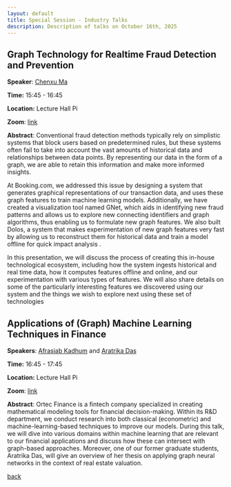 ```yaml
---
layout: default
title: Special Session - Industry Talks
description: Description of talks on October 16th, 2025
---
```



## Graph Technology for Realtime Fraud Detection and Prevention


**Speaker**: [Chenxu Ma](https://www.linkedin.com/in/chenxu-ma-3686991a6/)



**Time:** 15:45 - 16:45

**Location:** Lecture Hall Pi

**Zoom**: [link](https://tudelft.zoom.us/j/93012855715)


**Abstract**: 
Conventional fraud detection methods typically rely on simplistic systems that block users based on predetermined rules, but these systems often fail to take into account the vast amounts of historical data and relationships between data points. By representing our data in the form of a graph, we are able to retain this information and make more informed insights.

At Booking.com, we addressed this issue by designing a system that generates graphical representations of our transaction data, and uses these graph features to train machine learning models. Additionally, we have created a visualization tool named GNet, which aids in identifying new fraud patterns and allows us to explore new connecting identifiers and graph algorithms, thus enabling us to  formulate new graph features. We also built Dolos, a system that makes experimentation of new graph features very fast by allowing us to reconstruct them for historical data and train a model offline for quick impact analysis . 

In this presentation, we will discuss the process of creating this in-house technological ecosystem, including how the system ingests historical and real time data, how it computes features offline and online, and our experimentation with various types of features. We will also share details on some of the particularly interesting features we discovered using our system and the things we wish to explore next using these set of technologies





## Applications of (Graph) Machine Learning Techniques in Finance


**Speakers**: [Afrasiab Kadhum](https://www.linkedin.com/in/afrasiab-kadhum/?originalSubdomain=nl) and [Aratrika Das](https://www.linkedin.com/in/aratrika-das-4a2223231/)


**Time:** 16:45 - 17:45

**Location:** Lecture Hall Pi

**Zoom**: [link](https://tudelft.zoom.us/j/93012855715)


**Abstract**: 
Ortec Finance is a fintech company specialized in creating mathematical modeling tools for financial decision-making. Within its R&D department, we conduct research into both classical (econometric) and machine-learning-based techniques to improve our models. During this talk, we will dive into various domains within machine learning that are relevant to our financial applications and discuss how these can intersect with graph-based approaches. Moreover, one of our former graduate students, Aratrika Das, will give an overview of her thesis on applying graph neural networks in the context of real estate valuation.




[back](../index.md/#october-15th-2025-special-session---industry-talks)
